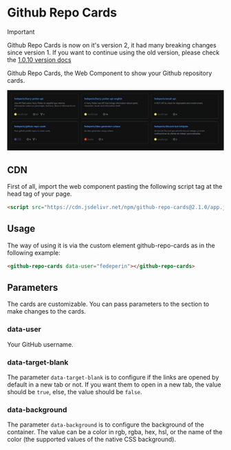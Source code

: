 # Github Repo Cards
> [!IMPORTANT]  
> Github Repo Cards is now on it's version 2, it had many breaking changes since version 1. If you want to continue using the old version, please check the [1.0.10 version docs](https://www.npmjs.com/package/github-repo-cards/v/1.0.10)  

Github Repo Cards, the Web Component to show your Github repository cards.

![Cards](cards-screenshot-1.png)

## CDN
First of all, import the web component pasting the following script tag at the head tag of your page.  
````html
<script src="https://cdn.jsdelivr.net/npm/github-repo-cards@2.1.0/app.js" defer></script>
````

## Usage
The way of using it is via the custom element github-repo-cards as in the following example:
````html
<github-repo-cards data-user="fedeperin"></github-repo-cards>
````

## Parameters
The cards are customizable. You can pass parameters to the section to make changes to the cards.

### data-user
Your GitHub username.

### data-target-blank
The parameter `data-target-blank` is to configure if the links are opened by default in a new tab or not. If you want them to open in a new tab, the value should be `true`, else, the value should be `false`.

### data-background
The parameter `data-background` is to configure the background of the container. The value can be a color in rgb, rgba, hex, hsl, or the name of the color (the supported values of the native CSS background).